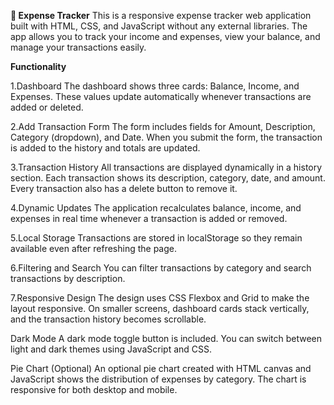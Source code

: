 **💸 Expense Tracker**
This is a responsive expense tracker web application built with HTML, CSS, and JavaScript without any external libraries. The app allows you to track your income and expenses, view your balance, and manage your transactions easily.

**Functionality**

1.Dashboard
The dashboard shows three cards: Balance, Income, and Expenses. These values update automatically whenever transactions are added or deleted.

2.Add Transaction Form
The form includes fields for Amount, Description, Category (dropdown), and Date. When you submit the form, the transaction is added to the history and totals are updated.

3.Transaction History
All transactions are displayed dynamically in a history section. Each transaction shows its description, category, date, and amount. Every transaction also has a delete button to remove it.

4.Dynamic Updates
The application recalculates balance, income, and expenses in real time whenever a transaction is added or removed.

5.Local Storage
Transactions are stored in localStorage so they remain available even after refreshing the page.

6.Filtering and Search
You can filter transactions by category and search transactions by description.

7.Responsive Design
The design uses CSS Flexbox and Grid to make the layout responsive. On smaller screens, dashboard cards stack vertically, and the transaction history becomes scrollable.

Dark Mode
A dark mode toggle button is included. You can switch between light and dark themes using JavaScript and CSS.

Pie Chart (Optional)
An optional pie chart created with HTML canvas and JavaScript shows the distribution of expenses by category. The chart is responsive for both desktop and mobile.
